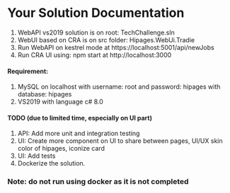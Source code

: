 Your Solution Documentation
===========================

1. WebAPI vs2019 solution is on root: TechChallenge.sln
2. WebUI based on CRA is on src folder: Hipages.WebUi.Tradie
3. Run WebAPI on kestrel mode at https://localhost:5001/api/newJobs
4. Run CRA UI using: npm start at http://localhost:3000

#### Requirement: 
1. MySQL on localhost with username: root and password: hipages with database: hipages
2. VS2019 with language c# 8.0

#### TODO (due to limited time, especially on UI part)
1. API: Add more unit and integration testing
2. UI: Create more component on UI to share between pages, UI/UX skin color of hipages, iconize card
3. UI: Add tests
4. Dockerize the solution.

### Note: do not run using docker as it is not completed

